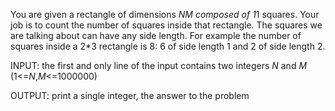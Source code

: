 You are given a rectangle of dimensions $N$*$M$ composed of $1$*$1$ squares.
Your job is to count the number of squares inside that rectangle.
The squares we are talking about can have any side length.
For example the number of squares inside a $2$*$3$ rectangle is $8$:
$6$ of side length $1$ and $2$ of side length $2$.

INPUT:
the first and only line of the input contains two integers $N$ and $M$ ($1$<=$N$,$M$<=$1000000$)

OUTPUT:
print a single integer, the answer to the problem